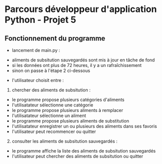 # Parcours développeur d'application Python - Projet 5

## Fonctionnement du programme

* lancement de main.py :
- aliments de subsitution sauvegardés sont mis à jour en tâche de fond
- si les données ont plus de 72 heures, il y a un rafraîchissement
- sinon on passe à l'étape 2 ci-dessous

* l'utilisateur choisit entre :
1. chercher des aliments de subsitution :
- le programme propose plusieurs catégories d'aliments
- l'utilisatateur sélectionne une catégorie
- le programme propose plusieurs aliments à remplacer
- l'utilisatateur sélectionne un aliment
- le programme propose plusieurs aliments de substitution
- l'utilisatateur enregistrer un ou plusieurs des aliments dans ses favoris
- l'utilisateur peut recommencer ou quitter
2. consulter les aliments de subsitution sauvegardés :
- le programme affiche la liste des aliments de subsitution sauvegardés
- l'utilisateur peut chercher des aliments de subsitution ou quitter
